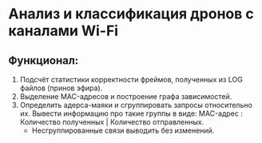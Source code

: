 # Анализ и классификация дронов с каналами Wi-Fi

## Функционал:
1. Подсчёт статистики корректности фреймов, полученных из LOG файлов (принов эфира).
2. Выделение MAC-адресов и построение графа зависимостей.
3. Определить адерса-маяки и сгруппировать запросы относительно их. Вывести информацию про такие группы в виде: MAC-адрес : Количество полученных | Количество отправленных. 
   * Несгруппированные связи выводить без изменений.
